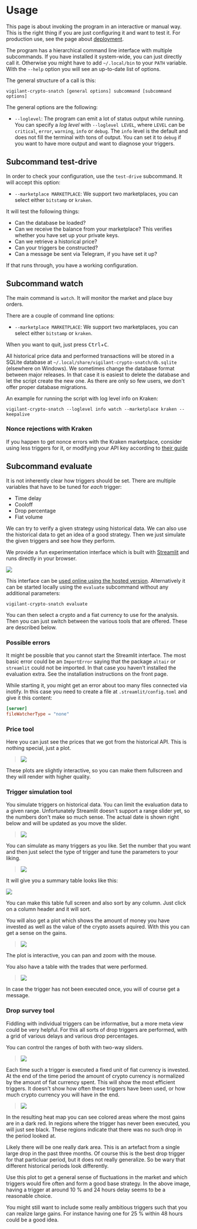 # Usage

This page is about invoking the program in an interactive or manual way. This is the right thing if you are just configuring it and want to test it. For production use, see the page about [deployment](deployment.md).

The program has a hierarchical command line interface with multiple subcommands. If you have installed it system-wide, you can just directly call it. Otherwise you might have to add `~/.local/bin` to your `PATH` variable. With the `--help` option you will see an up-to-date list of options.

The general structure of a call is this:

```
vigilant-crypto-snatch [general options] subcommand [subcommand options]
```

The general options are the following:

- `--loglevel`: The program can emit a lot of status output while running. You can specify a *log level* with `--loglevel LEVEL`, where `LEVEL` can be `critical`, `error`, `warning`, `info` or `debug`. The `info` level is the default and does not fill the terminal with tons of output. You can set it to `debug` if you want to have more output and want to diagnose your triggers.

## Subcommand test-drive

In order to check your configuration, use the `test-drive` subcommand. It will accept this option:

- `--marketplace MARKETPLACE`: We support two marketplaces, you can select either `bitstamp` or `kraken`.

It will test the following things:

- Can the database be loaded?
- Can we receive the balance from your marketplace? This verifies whether you have set up your private keys.
- Can we retrieve a historical price?
- Can your triggers be constructed?
- Can a message be sent via Telegram, if you have set it up?

If that runs through, you have a working configuration.

## Subcommand watch

The main command is `watch`.  It will monitor the market and place buy orders.

There are a couple of command line options:

- `--marketplace MARKETPLACE`: We support two marketplaces, you can select either `bitstamp` or `kraken`.

When you want to quit, just press <kbd>Ctrl</kbd>+<kbd>C</kbd>.

All historical price data and performed transactions will be stored in a SQLite database at `~/.local/share/vigilant-crypto-snatch/db.sqlite` (elsewhere on Windows). We sometimes change the database format between major releases. In that case it is easiest to delete the database and let the script create the new one. As there are only so few users, we don't offer proper database migrations.

An example for running the script with log level info on Kraken:

```
vigilant-crypto-snatch --loglevel info watch --marketplace kraken --keepalive
```

### Nonce rejections with Kraken

If you happen to get nonce errors with the Kraken marketplace, consider using less triggers for it, or modifying your API key according to [their guide](https://support.kraken.com/hc/en-us/articles/360001148063-Why-am-I-getting-Invalid-Nonce-Errors-)

## Subcommand evaluate

It is not inherently clear how triggers should be set. There are multiple variables that have to be tuned for *each* trigger:

- Time delay
- Cooloff
- Drop percentage
- Fiat volume

We can try to verify a given strategy using historical data. We can also use the historical data to get an idea of a good strategy. Then we just simulate the given triggers and see how they perform.

We provide a fun experimentation interface which is built with [Streamlit](https://streamlit.io/) and runs directly in your browser.

![](streamlit.png)

This interface can be [used online using the hosted version](https://share.streamlit.io/martin-ueding/vigilant-crypto-snatch/vigilant_crypto_snatch/streamlit_ui.py). Alternatively it can be started locally using the `evaluate` subcommand without any additional parameters:

```
vigilant-crypto-snatch evaluate
```

You can then select a crypto and a fiat currency to use for the analysis. Then you can just switch between the various tools that are offered. These are described below.

### Possible errors

It might be possible that you cannot start the Streamlit interface. The most basic error could be an `ImportError` saying that the package `altair` or `streamlit` could not be imported. In that case you haven't installed the evaluation extra. See the installation instructions on the front page.

While starting it, you might get an error about too many files connected via inotify. In this case you need to create a file at `.streamlit/config.toml` and give it this content:

```toml
[server]
fileWatcherType = "none"
```

### Price tool

Here you can just see the prices that we got from the historical API. This is nothing special, just a plot.

> ![](price-plot.png)

These plots are slightly interactive, so you can make them fullscreen and they will render with higher quality.

### Trigger simulation tool

You simulate triggers on historical data. You can limit the evaluation data to a given range. Unfortunately Streamlit doesn't support a range slider yet, so the numbers don't make so much sense. The actual date is shown right below and will be updated as you move the slider.

> ![](triggers-date-range.png)

You can simulate as many triggers as you like. Set the number that you want and then just select the type of trigger and tune the parameters to your liking.

> ![](trigger-parameters.png)

It will give you a summary table looks like this:

![](triggers-summary-table.png)

You can make this table full screen and also sort by any column. Just click on a column header and it will sort.

You will also get a plot which shows the amount of money you have invested as well as the value of the crypto assets aquired. With this you can get a sense on the gains.

> ![](trigger-plot.png)

The plot is interactive, you can pan and zoom with the mouse.

You also have a table with the trades that were performed.

> ![](trigger-table.png)

In case the trigger has not been executed once, you will of course get a message.

### Drop survey tool

Fiddling with individual triggers can be informative, but a more meta view could be very helpful. For this all sorts of drop triggers are performed, with a grid of various delays and various drop percentages.

You can control the ranges of both with two-way sliders.

> ![](drop-sliders.png)

Each time such a trigger is executed a fixed unit of fiat currency is invested. At the end of the time period the amount of crypto currency is normalized by the amount of fiat currency spent. This will show the most efficient triggers. It doesn't show how often these triggers have been used, or how much crypto currency you will have in the end.

> ![](drop-heatmap.png)

In the resulting heat map you can see colored areas where the most gains are in a dark red. In regions where the trigger has never been executed, you will just see black. These regions indicate that there was no such drop in the period looked at.

Likely there will be one really dark area. This is an artefact from a single large drop in the past three months. Of course this is the best drop trigger for that particluar period, but it does not really generalize. So be wary that different historical periods look differently.

Use this plot to get a general sense of fluctuations in the market and which triggers would fire often and form a good base strategy. In the above image, having a trigger at around 10 % and 24 hours delay seems to be a reasonable choice.

You might still want to include some really ambitious triggers such that you can realize large gains. For instance having one for 25 % within 48 hours could be a good idea.